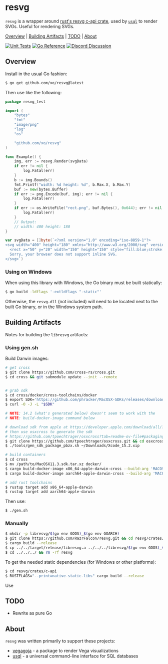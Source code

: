 # resvg

`resvg` is a wrapper around [rust's resvg c-api crate][resvg], used by
[`usql`][usql] to render SVGs. Useful for rendering SVGs.

[Overview][] | [Building Artifacts][] | [TODO][] | [About][]

[Overview]: #overview "Overview"
[Building Artifacts]: #building-artifacts "Building Artifacts"
[TODO]: #todo "TODO"
[About]: #about "About"

[![Unit Tests][resvg-ci-status]][resvg-ci]
[![Go Reference][goref-resvg-status]][goref-resvg]
[![Discord Discussion][discord-status]][discord]

[resvg-ci]: https://github.com/xo/resvg/actions/workflows/test.yml
[resvg-ci-status]: https://github.com/xo/resvg/actions/workflows/test.yml/badge.svg
[goref-resvg]: https://pkg.go.dev/github.com/xo/resvg
[goref-resvg-status]: https://pkg.go.dev/badge/github.com/xo/resvg.svg
[discord]: https://discord.gg/yJKEzc7prt "Discord Discussion"
[discord-status]: https://img.shields.io/discord/829150509658013727.svg?label=Discord&logo=Discord&colorB=7289da&style=flat-square "Discord Discussion"

## Overview

Install in the usual Go fashion:

```sh
$ go get github.com/xo/resvg@latest
```

Then use like the following:

```go
package resvg_test

import (
	"bytes"
	"fmt"
	"image/png"
	"log"
	"os"

	"github.com/xo/resvg"
)

func Example() {
	img, err := resvg.Render(svgData)
	if err != nil {
		log.Fatal(err)
	}
	b := img.Bounds()
	fmt.Printf("width: %d height: %d", b.Max.X, b.Max.Y)
	buf := new(bytes.Buffer)
	if err := png.Encode(buf, img); err != nil {
		log.Fatal(err)
	}
	if err := os.WriteFile("rect.png", buf.Bytes(), 0o644); err != nil {
		log.Fatal(err)
	}
	// Output:
	// width: 400 height: 180
}

var svgData = []byte(`<?xml version="1.0" encoding="iso-8859-1"?>
<svg width="400" height="180" xmlns="http://www.w3.org/2000/svg" version="1.1">
  <rect x="50" y="20" width="150" height="150" style="fill:blue;stroke:pink;stroke-width:5;fill-opacity:0.1;stroke-opacity:0.9" />
  Sorry, your browser does not support inline SVG.
</svg>`)
```

### Using on Windows

When using this library with Windows, the Go binary must be built statically:

```sh
$ go build -ldflags '-extldflags "-static"'
```

Otherwise, the `resvg.dll` (not included) will need to be located next to the
built Go binary, or in the Windows system path.

## Building Artifacts

Notes for building the `libresvg` artifacts:

### Using gen.sh

Build Darwin images:

```sh
# get cross
$ git clone https://github.com/cross-rs/cross.git
$ cd cross && git submodule update --init --remote


# grab sdk
$ cd cross/docker/cross-toolchains/docker
$ export SDK='https://github.com/phracker/MacOSX-SDKs/releases/download/11.3/MacOSX11.3.sdk.tar.xz'
$ curl -O -J -L "$SDK"

# NOTE: 14.2 (what's generated below) doesn't seem to work with the
# NOTE: build-docker-image command below

# download sdk from apple at https://developer.apple.com/download/all/?q=xcode
# then use osxcross to generate the sdk
# https://github.com/tpoechtrager/osxcross?tab=readme-ov-file#packaging-the-sdk
$ git clone https://github.com/tpoechtrager/osxcross.git && cd osxcross
$ ./tools/gen_sdk_package_pbzx.sh ~/Downloads/Xcode_15.2.xip

# build containers
$ cd cross
$ mv /path/to/MacOSX11.3.sdk.tar.xz docker/
$ cargo build-docker-image x86_64-apple-darwin-cross --build-arg 'MACOS_SDK_FILE=MacOSX11.3.sdk.tar.xz'
$ cargo build-docker-image aarch64-apple-darwin-cross --build-arg 'MACOS_SDK_FILE=MacOSX11.3.sdk.tar.xz'

# add rust toolchains
$ rustup target add x86_64-apple-darwin
$ rustup target add aarch64-apple-darwin
```

Then use:

```sh
$ ./gen.sh
```

### Manually

```sh
$ mkdir -p libresvg/$(go env GOOS)_$(go env GOARCH)
$ git clone https://github.com/RazrFalcon/resvg.git && cd resvg/crates/c-api
$ cargo build --release
$ cp ../../target/release/libresvg.a ../../../libresvg/$(go env GOOS)_$(go env GOARCH)
$ cd ../../../ && rm -rf resvg
```

To get the needed static dependencies (for Windows or other platforms):

```sh
$ cd resvg/crates/c-api
$ RUSTFLAGS="--print=native-static-libs" cargo build --release
```

Use

## TODO

- Rewrite as pure Go

## About

`resvg` was written primarily to support these projects:

- [vegagoja][vegagoja] - a package to render Vega visualizations
- [usql][usql] - a universal command-line interface for SQL databases

[resvg]: https://github.com/RazrFalcon/resvg
[usql]: https://github.com/xo/usql
[vegagoja]: https://github.com/xo/vegagoja
